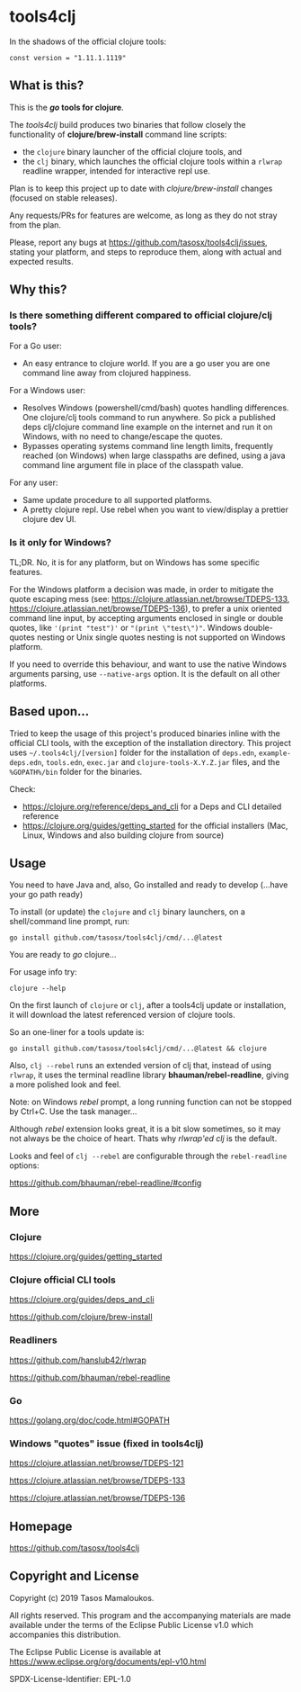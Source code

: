 # tools4clj


In the shadows of the official clojure tools:

```
const version = "1.11.1.1119"
```


## What is this?

This is the **_go_ tools for clojure**. 

The _tools4clj_ build produces two binaries that follow closely the functionality of **clojure/brew-install** command line scripts:
- the `clojure` binary launcher of the official clojure tools, and
- the `clj` binary, which launches the official clojure tools within a `rlwrap` readline wrapper, intended for interactive repl use.

Plan is to keep this project up to date with _clojure/brew-install_ changes (focused on stable releases).

Any requests/PRs for features are welcome, as long as they do not stray from the plan.

Please, report any bugs at https://github.com/tasosx/tools4clj/issues, stating your platform, and steps to reproduce them, along with actual and expected results.

## Why this?

### Is there something different compared to official clojure/clj tools?

For a Go user:
- An easy entrance to clojure world. If you are a go user you are one command line away from clojured happiness.

For a Windows user:
- Resolves Windows (powershell/cmd/bash) quotes handling differences. One clojure/clj tools command to run anywhere. So pick a published deps clj/clojure command line example on the internet and run it on Windows, with no need to change/escape the quotes.
- Bypasses operating systems command line length limits, frequently reached (on Windows) when large classpaths are defined, using a java command line argument file in place of the classpath value.

For any user:
- Same update procedure to all supported platforms.
- A pretty clojure repl. Use rebel when you want to view/display a prettier clojure dev UI.

### Is it only for Windows?

TL;DR. No, it is for any platform, but on Windows has some specific features.

For the Windows platform a decision was made, in order to mitigate the quote escaping mess (see: https://clojure.atlassian.net/browse/TDEPS-133, https://clojure.atlassian.net/browse/TDEPS-136), to prefer a unix oriented command line input, by accepting arguments enclosed in single or double quotes, like `'(print "test")'` or `"(print \"test\")"`. Windows double-quotes nesting or Unix single quotes nesting is not supported on Windows platform.

If you need to override this behaviour, and want to use the native Windows arguments parsing, use `--native-args` option. It is the default on all other platforms.


## Based upon...

Tried to keep the usage of this project's produced binaries inline with the official CLI tools, with the exception of the installation directory. This project uses `~/.tools4clj/[version]` folder for the installation of `deps.edn`, `example-deps.edn`, `tools.edn`, `exec.jar` and `clojure-tools-X.Y.Z.jar` files, and the `%GOPATH%/bin` folder for the binaries.

Check:
- https://clojure.org/reference/deps_and_cli for a Deps and CLI detailed reference
- https://clojure.org/guides/getting_started for the official installers (Mac, Linux, Windows and also building clojure from source)


## Usage

You need to have Java and, also, Go installed and ready to develop (...have your go path ready)

To install (or update) the `clojure` and `clj` binary launchers, on a shell/command line prompt, run:
```
go install github.com/tasosx/tools4clj/cmd/...@latest
```

You are ready to _go_ clojure... 

For usage info try:
```
clojure --help
```

On the first launch of `clojure` or `clj`, after a tools4clj update or installation, it will download the latest referenced version of clojure tools. 

So an one-liner for a tools update is:
```
go install github.com/tasosx/tools4clj/cmd/...@latest && clojure
```

Also, `clj --rebel` runs an extended version of clj that, instead of using `rlwrap`, it uses the terminal readline library **bhauman/rebel-readline**, giving a more polished look and feel. 

Note: on Windows *rebel* prompt, a long running function can not be stopped by Ctrl+C. Use the task manager... 

Although *rebel* extension looks great, it is a bit slow sometimes, so it may not always be the choice of heart. Thats why *rlwrap'ed clj* is the default.

Looks and feel of `clj --rebel` are configurable through the `rebel-readline` options:

https://github.com/bhauman/rebel-readline/#config


## More

### Clojure

https://clojure.org/guides/getting_started

### Clojure official CLI tools

https://clojure.org/guides/deps_and_cli

https://github.com/clojure/brew-install

### Readliners

https://github.com/hanslub42/rlwrap

https://github.com/bhauman/rebel-readline

### Go

https://golang.org/doc/code.html#GOPATH

### Windows "quotes" issue (fixed in tools4clj)

https://clojure.atlassian.net/browse/TDEPS-121

https://clojure.atlassian.net/browse/TDEPS-133

https://clojure.atlassian.net/browse/TDEPS-136


## Homepage

https://github.com/tasosx/tools4clj


## Copyright and License

Copyright (c) 2019 Tasos Mamaloukos.

All rights reserved. This program and the accompanying materials 
are made available under the terms of the Eclipse Public License v1.0
which accompanies this distribution.

The Eclipse Public License is available at
    https://www.eclipse.org/org/documents/epl-v10.html

SPDX-License-Identifier: EPL-1.0